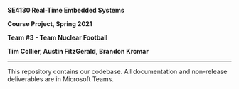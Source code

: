 
**SE4130 Real-Time Embedded Systems**

**Course Project, Spring 2021**

**Team #3 - Team Nuclear Football**

**Tim Collier, Austin FitzGerald, Brandon Krcmar**

---

This repository contains our codebase. All documentation and non-release deliverables are in Microsoft Teams.
